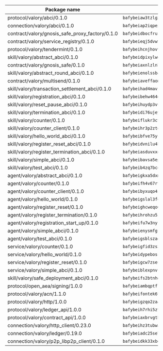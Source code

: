 | Package name                                                  | Package hash                                                  |
| ------------------------------------------------------------- | ------------------------------------------------------------- |
| protocol/valory/abci/0.1.0                                    | `bafybeiaw3tzlg3rkvnn5fcufblktmfwngmxugn4yo7pyjp76zz6aqtqcay` |
| connection/valory/abci/0.1.0                                  | `bafybeiap2iqpexya667merizj6h75267zurbbxhzcijrxu6hdt2wmkrhai` |
| contract/valory/gnosis_safe_proxy_factory/0.1.0               | `bafybeidbocfrust66bagafrzqiniyv2p7kp3i5tgpuiepmuztsnjin2qpe` |
| contract/valory/service_registry/0.1.0                        | `bafybeieqj5dvwttrxigie6kffbhysfjimapbp7zhsgojyukxsjns2dtkny` |
| protocol/valory/tendermint/0.1.0                              | `bafybeihcnjhovvyyfbkuw5sjyfx2lfd4soeocfqzxz54g67333m6nk5gxq` |
| skill/valory/abstract_abci/0.1.0                              | `bafybeidpixylwoisuciygaqnerwfk4wnbropwc2ghvtlmqusqxe6pyz5iu` |
| contract/valory/gnosis_safe/0.1.0                             | `bafybeiaxnlzlnlb34ud6wrsm2el477xnubhpe36gh4pcvmvurfz2uafbve` |
| skill/valory/abstract_round_abci/0.1.0                        | `bafybeienolssba6t2wpq6m4lulapja2vo7b2cps2dnqwttjglsrmi5v7tu` |
| contract/valory/multisend/0.1.0                               | `bafybeiaveffaomsnmsc5hx62o77u7ilma6eipox7m5lrwa56737ektva3i` |
| skill/valory/transaction_settlement_abci/0.1.0                | `bafybeihad4mavjw7566h64tztfryljibdzqx4vxoc4wouvn7r6vrydmzpy` |
| skill/valory/registration_abci/0.1.0                          | `bafybeibehw464dxv3ua7y5otpgnw2dystr2juvycqaqgi2l5spqry4bxhu` |
| skill/valory/reset_pause_abci/0.1.0                           | `bafybeihuydp3vu4xzffvhzfzrzawkkiela777kepx4glwprylfkexb4oxe` |
| skill/valory/termination_abci/0.1.0                           | `bafybeidi76ujeyx4blejys3d5mpngrheoqkndxjfdurkw2aangaqh5zbuq` |
| skill/valory/counter/0.1.0                                    | `bafybeiflukr3ctanj5sqpvzxtejpk3sbuffmkam2enmle5rqx2huuu4jdy` |
| skill/valory/counter_client/0.1.0                             | `bafybeihr3p2ztqpbgzuo4xi7gwq4hjcc3khibirritnxkajaugshlzxjke` |
| skill/valory/hello_world_abci/0.1.0                           | `bafybeibfve75ycc4pgcedjrltktao3j2bd5b6ogcefb4bycvb6uka2bqym` |
| skill/valory/register_reset_abci/0.1.0                        | `bafybeidvnilu4hipvjhdtmzw73ykduqg74vgyr2zbpevdw7jfzkc6ubn34` |
| skill/valory/register_termination_abci/0.1.0                  | `bafybeiasduvxxogpufwxenkt4w6vnrmq5cnarlw7rssq5djltqb2nqjbcy` |
| skill/valory/simple_abci/0.1.0                                | `bafybeibavsa5epfn36qc624ip2igk574pnjbabdzyfrg4qkhwx7sokkgeu` |
| skill/valory/test_abci/0.1.0                                  | `bafybeib4zq7bcodkkhckeljpwdw4ydqf4h2pyziyrfo6ttjn4ipzpqgs74` |
| agent/valory/abstract_abci/0.1.0                              | `bafybeigkxa5dxmjqrfhrpxewlgquphqpxlonwknpgcuxdrpva2gaen5g7i` |
| agent/valory/counter/0.1.0                                    | `bafybeifh4v67rt23jh5uyqajqvc7tzxsy7utelf7arux6zhphnv6hjynza` |
| agent/valory/counter_client/0.1.0                             | `bafybeibyxuqo4itomksd6wvr3loblr2ba4jxa4x3wvtgr3rofpl5xueaaa` |
| agent/valory/hello_world/0.1.0                                | `bafybeigslal3fodcfhljvxgk7imfety7e65ja2i4a3y7rh6uhwcmzbvseq` |
| agent/valory/register_reset/0.1.0                             | `bafybeighcweqo6ooibzacam7brr3kp7hwcpoahjeb5jdpbefpepdjynhby` |
| agent/valory/register_termination/0.1.0                       | `bafybeihrohzu5iyz5erbomj6uzmpvnuq3nzijmnholrobqxnp5zannagbe` |
| agent/valory/registration_start_up/0.1.0                      | `bafybeifu7w3nykkjw7c7jxbsqgoofou2icd4yvfoqoafba3tmoaoo6ta7m` |
| agent/valory/simple_abci/0.1.0                                | `bafybeienysmfgfh5yhun5e2kkd77bk4m2ymjn5rpszcdb6ibipqa34xntu` |
| agent/valory/test_abci/0.1.0                                  | `bafybeigsblsza4insyxxmdrxlbuczfpzehd74ixqsobopty6se6kg36dje` |
| service/valory/counter/0.1.0                                  | `bafybeigfid3zs3mctvxy7ztxbndz2is542oxcz2hznh4lfvtqimov4dhlu` |
| service/valory/hello_world/0.1.0                              | `bafybeidypeboscm7v2wqec7eu2ojgfnrmghl2osvagbagpph43x2crvjly` |
| service/valory/register_reset/0.1.0                           | `bafybeigcw7zseun2itzvgzyeuoyljuesjpky5z76brbtrzku5a45tvc2xy` |
| service/valory/simple_abci/0.1.0                              | `bafybeiblexpnvczlzeipmndps5kwmvcifpmanxifrmaqrjemhjaj4bzr4y` |
| skill/valory/safe_deployment_abci/0.1.0                       | `bafybeifs2btnhdfy2ls2ctsy2ksng2c6yhetiogb5dryx645enjfhab57q` |
| protocol/open_aea/signing/1.0.0                               | `bafybeiambqptflge33eemdhis2whik67hjplfnqwieoa6wblzlaf7vuo44` |
| protocol/valory/acn/1.1.0                                     | `bafybeifontek6tvaecatoauiule3j3id6xoktpjubvuqi3h2jkzqg7zh7a` |
| protocol/valory/http/1.0.0                                    | `bafybeigzqo2zaakcjtzzsm6dh4x73v72xg6ctk6muyp5uq5ueb7y34fbxy` |
| protocol/valory/ledger_api/1.0.0                              | `bafybeih7rhi5zvfvwakx5ifgxsz2cfipeecsh7bm3gnudjxtvhrygpcftq` |
| protocol/valory/contract_api/1.0.0                            | `bafybeiaxbrvgtbdrh4lslskuxyp4awyr4whcx3nqq5yrr6vimzsxg5dy64` |
| connection/valory/http_client/0.23.0                          | `bafybeihz3tubwado7j3wlivndzzuj3c6fdsp4ra5r3nqixn3ufawzo3wii` |
| connection/valory/ledger/0.19.0                               | `bafybeiadc25se7dgnn4mufztwpzdono4xsfs45qknzdqyi3gckn6ccuv44` |
| connection/valory/p2p_libp2p_client/0.1.0                     | `bafybeidkk33xbga54szmitk6uwsi3ef56hbbdbuasltqtiyki34hgfpnxa` |
